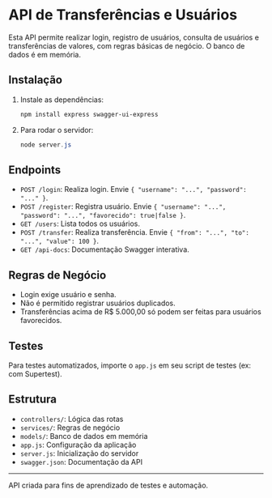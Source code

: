 # API de Transferências e Usuários

Esta API permite realizar login, registro de usuários, consulta de usuários e transferências de valores, com regras básicas de negócio. O banco de dados é em memória.

## Instalação

1. Instale as dependências:

   ```powershell
   npm install express swagger-ui-express
   ```

2. Para rodar o servidor:
   ```powershell
   node server.js
   ```

## Endpoints

- `POST /login`: Realiza login. Envie `{ "username": "...", "password": "..." }`.
- `POST /register`: Registra usuário. Envie `{ "username": "...", "password": "...", "favorecido": true|false }`.
- `GET /users`: Lista todos os usuários.
- `POST /transfer`: Realiza transferência. Envie `{ "from": "...", "to": "...", "value": 100 }`.
- `GET /api-docs`: Documentação Swagger interativa.

## Regras de Negócio

- Login exige usuário e senha.
- Não é permitido registrar usuários duplicados.
- Transferências acima de R$ 5.000,00 só podem ser feitas para usuários favorecidos.

## Testes

Para testes automatizados, importe o `app.js` em seu script de testes (ex: com Supertest).

## Estrutura

- `controllers/`: Lógica das rotas
- `services/`: Regras de negócio
- `models/`: Banco de dados em memória
- `app.js`: Configuração da aplicação
- `server.js`: Inicialização do servidor
- `swagger.json`: Documentação da API

---

API criada para fins de aprendizado de testes e automação.
